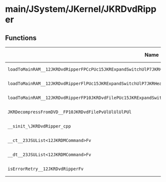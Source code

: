 # main/JSystem/JKernel/JKRDvdRipper

## Functions

| Name | Address | Match % |
|------|---------|---------|
| `loadToMainRAM__12JKRDvdRipperFPCcPUc15JKRExpandSwitchUlP7JKRHeapQ212JKRDvdRipper15EAllocDirectionUlPiPUl` | `0x80414E0C` | :x: (0.0%) |
| `loadToMainRAM__12JKRDvdRipperFlPUc15JKRExpandSwitchUlP7JKRHeapQ212JKRDvdRipper15EAllocDirectionUlPiPUl` | `0x80414EC8` | :x: (0.0%) |
| `loadToMainRAM__12JKRDvdRipperFP10JKRDvdFilePUc15JKRExpandSwitchUlP7JKRHeapQ212JKRDvdRipper15EAllocDirectionUlPiPUl` | `0x80414F84` | :x: (0.0%) |
| `JKRDecompressFromDVD__FP10JKRDvdFilePvUlUlUlUlPUl` | `0x80415424` | :x: (0.0%) |
| `__sinit_\JKRDvdRipper_cpp` | `0x8041595C` | :x: (0.0%) |
| `__ct__23JSUList<12JKRDMCommand>Fv` | `0x804159A4` | :x: (0.0%) |
| `__dt__23JSUList<12JKRDMCommand>Fv` | `0x804159D4` | :x: (0.0%) |
| `isErrorRetry__12JKRDvdRipperFv` | `0x80415A2C` | :x: (0.0%) |